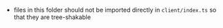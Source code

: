 - files in this folder should not be imported directly in `client/index.ts` so that they are tree-shakable

